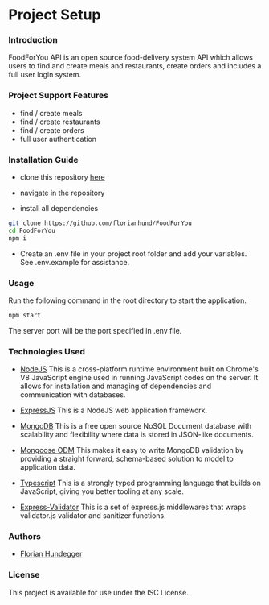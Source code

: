 # Project Setup

### Introduction

FoodForYou API is an open source food-delivery system API which allows users to find and create meals and restaurants, create orders and includes a full user login system.

### Project Support Features

- find / create meals
- find / create restaurants
- find / create orders
- full user authentication

### Installation Guide

- clone this repository [here](https://github.com/florianhund/FoodForYou)

- navigate in the repository

- install all dependencies

```bash
git clone https://github.com/florianhund/FoodForYou
cd FoodForYou
npm i
```

- Create an .env file in your project root folder and add your variables. See .env.example for assistance.

### Usage

Run the following command in the root directory to start the application.
```bash
npm start
```
The server port will be the port specified in .env file.

### Technologies Used

- [NodeJS](https://nodejs.org) This is a cross-platform runtime environment built on Chrome's V8 JavaScript engine used in running JavaScript codes on the server. It allows for installation and managing of dependencies and communication with databases. 

- [ExpressJS](https://expressjs.com) This is a NodeJS web application framework.

- [MongoDB](https://mongodb.com) This is a free open source NoSQL Document database with scalability and flexibility where data is stored in JSON-like documents.

- [Mongoose ODM](https://mongoosejs.com) This makes it easy to write MongoDB validation by providing a straight forward, schema-based solution to model to application data.

- [Typescript](https://typescriptlang.org) This is a strongly typed programming language that builds on JavaScript, giving you better tooling at any scale.

- [Express-Validator](https://express-validator.github.io) This is a set of express.js middlewares that wraps validator.js validator and sanitizer functions.

### Authors

- [Florian Hundegger](https://github.com/florianhund)

### License

This project is available for use under the ISC License.
